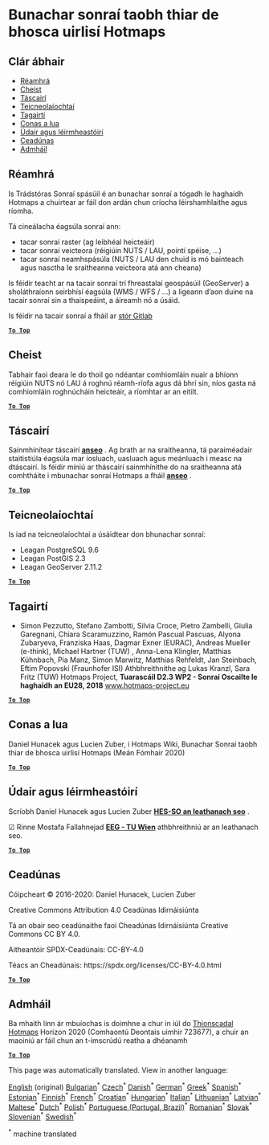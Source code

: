 <h1><a class="anchor" id="database-behind-the-hotmaps-toolbox" href="#database-behind-the-hotmaps-toolbox"><i class="fa fa-link"></i></a>Bunachar sonraí taobh thiar de bhosca uirlisí Hotmaps</h1><h2><a class="anchor" id="table-of-contents" href="#table-of-contents"><i class="fa fa-link"></i></a> Clár ábhair</h2><ul><li> <a href="#introduction">Réamhrá</a></li><li> <a href="#query">Cheist</a></li><li> <a href="#indicators">Táscairí</a></li><li> <a href="#technologies">Teicneolaíochtaí</a></li><li> <a href="#references">Tagairtí</a></li><li> <a href="#how-to-cite">Conas a lua</a></li><li> <a href="#authors-and-reviewers">Údair agus léirmheastóirí</a></li><li> <a href="#license">Ceadúnas</a></li><li> <a href="#acknowledgement">Admháil</a></li></ul><h2><a class="anchor" id="introduction" href="#introduction"><i class="fa fa-link"></i></a> Réamhrá</h2><p> Is Trádstóras Sonraí spásúil é an bunachar sonraí a tógadh le haghaidh Hotmaps a chuirtear ar fáil don ardán chun críocha léirshamhlaithe agus ríomha.</p><p> Tá cineálacha éagsúla sonraí ann:</p><ul><li> tacar sonraí raster (ag leibhéal heicteáir)</li><li> tacar sonraí veicteora (réigiúin NUTS / LAU, pointí spéise, ...)</li><li> tacar sonraí neamhspásúla (NUTS / LAU den chuid is mó bainteach agus nasctha le sraitheanna veicteora atá ann cheana)</li></ul><p> Is féidir teacht ar na tacair sonraí trí fhreastalaí geospásúil (GeoServer) a sholáthraíonn seirbhísí éagsúla (WMS / WFS / ...) a ligeann d’aon duine na tacair sonraí sin a thaispeáint, a áireamh nó a úsáid.</p><p> Is féidir na tacair sonraí a fháil ar <a href="https://gitlab.com/hotmaps">stór Gitlab</a></p><p> <a href="#table-of-contents"><strong><code>To Top</code></strong></a></p><h2><a class="anchor" id="query" href="#query"><i class="fa fa-link"></i></a> Cheist</h2><p> Tabhair faoi deara le do thoil go ndéantar comhiomláin nuair a bhíonn réigiúin NUTS nó LAU á roghnú réamh-ríofa agus dá bhrí sin, níos gasta ná comhiomláin roghnúcháin heicteáir, a ríomhtar ar an eitilt.</p><p> <a href="#table-of-contents"><strong><code>To Top</code></strong></a></p><h2><a class="anchor" id="indicators" href="#indicators"><i class="fa fa-link"></i></a> Táscairí</h2><p> Sainmhínítear táscairí <strong><a href="https://github.com/HotMaps/Hotmaps-toolbox-service/blob/develop/api/app/models/indicators.py">anseo</a></strong> . Ag brath ar na sraitheanna, tá paraiméadair staitistiúla éagsúla mar íosluach, uasluach agus meánluach i measc na dtáscairí. Is féidir míniú ar tháscairí sainmhínithe do na sraitheanna atá comhtháite i mbunachar sonraí Hotmaps a fháil <strong><a href="https://github.com/HotMaps/Hotmaps-toolbox-service/blob/develop/api/app/models/INDICATORS.md">anseo</a></strong> .</p><p> <a href="#table-of-contents"><strong><code>To Top</code></strong></a></p><h2><a class="anchor" id="technologies" href="#technologies"><i class="fa fa-link"></i></a> Teicneolaíochtaí</h2><p> Is iad na teicneolaíochtaí a úsáidtear don bhunachar sonraí:</p><ul><li> Leagan PostgreSQL 9.6</li><li> Leagan PostGIS 2.3</li><li> Leagan GeoServer 2.11.2</li></ul><p> <a href="#table-of-contents"><strong><code>To Top</code></strong></a></p><h2><a class="anchor" id="references" href="#references"><i class="fa fa-link"></i></a> Tagairtí</h2><ul><li> Simon Pezzutto, Stefano Zambotti, Silvia Croce, Pietro Zambelli, Giulia Garegnani, Chiara Scaramuzzino, Ramón Pascual Pascuas, Alyona Zubaryeva, Franziska Haas, Dagmar Exner (EURAC), Andreas Mueller (e-think), Michael Hartner (TUW) , Anna-Lena Klingler, Matthias Kühnbach, Pia Manz, Simon Marwitz, Matthias Rehfeldt, Jan Steinbach, Eftim Popovski (Fraunhofer ISI) Athbhreithnithe ag Lukas Kranzl, Sara Fritz (TUW) Hotmaps Project, <strong>Tuarascáil D2.3 WP2 - Sonraí Oscailte le haghaidh an EU28, 2018</strong> <a href="http://www.hotmaps-project.eu/wp-content/uploads/2018/05/D2.3-Hotmaps_FINAL-VERSION_for-upload.pdf">www.hotmaps-project.eu</a></li></ul><p> <a href="#table-of-contents"><strong><code>To Top</code></strong></a></p><h2><a class="anchor" id="how-to-cite" href="#how-to-cite"><i class="fa fa-link"></i></a> Conas a lua</h2><p> Daniel Hunacek agus Lucien Zuber, i Hotmaps Wiki, Bunachar Sonraí taobh thiar de bhosca uirlisí Hotmaps (Meán Fómhair 2020)</p><p> <a href="#table-of-contents"><strong><code>To Top</code></strong></a></p><h2><a class="anchor" id="authors-and-reviewers" href="#authors-and-reviewers"><i class="fa fa-link"></i></a> Údair agus léirmheastóirí</h2><p> Scríobh Daniel Hunacek agus Lucien Zuber <strong><a href="https://www.hevs.ch">HES-SO an leathanach seo</a></strong> .</p><p> ☑ Rinne Mostafa Fallahnejad <strong><a href="https://eeg.tuwien.ac.at/">EEG - TU Wien</a></strong> athbhreithniú ar an leathanach seo.</p><p> <a href="#table-of-contents"><strong><code>To Top</code></strong></a></p><h2><a class="anchor" id="license" href="#license"><i class="fa fa-link"></i></a> Ceadúnas</h2><p> Cóipcheart © 2016-2020: Daniel Hunacek, Lucien Zuber</p><p> Creative Commons Attribution 4.0 Ceadúnas Idirnáisiúnta</p><p> Tá an obair seo ceadúnaithe faoi Cheadúnas Idirnáisiúnta Creative Commons CC BY 4.0.</p><p> Aitheantóir SPDX-Ceadúnais: CC-BY-4.0</p><p> Téacs an Cheadúnais: https://spdx.org/licenses/CC-BY-4.0.html</p><p> <a href="#table-of-contents"><strong><code>To Top</code></strong></a></p><h2><a class="anchor" id="acknowledgement" href="#acknowledgement"><i class="fa fa-link"></i></a> Admháil</h2><p> Ba mhaith linn ár mbuíochas is doimhne a chur in iúl do <a href="https://www.hotmaps-project.eu">Thionscadal Hotmaps</a> Horizon 2020 (Comhaontú Deontais uimhir 723677), a chuir an maoiniú ar fáil chun an t-imscrúdú reatha a dhéanamh</p><p> <a href="#table-of-contents"><strong><code>To Top</code></strong></a></p>
<!--- THIS IS A SUPER UNIQUE IDENTIFIER -->

This page was automatically translated. View in another language:

[English](../en/Database-behind-the-Hotmaps-toolbox) (original) [Bulgarian](../bg/Database-behind-the-Hotmaps-toolbox)<sup>\*</sup> [Czech](../cs/Database-behind-the-Hotmaps-toolbox)<sup>\*</sup> [Danish](../da/Database-behind-the-Hotmaps-toolbox)<sup>\*</sup> [German](../de/Database-behind-the-Hotmaps-toolbox)<sup>\*</sup> [Greek](../el/Database-behind-the-Hotmaps-toolbox)<sup>\*</sup> [Spanish](../es/Database-behind-the-Hotmaps-toolbox)<sup>\*</sup> [Estonian](../et/Database-behind-the-Hotmaps-toolbox)<sup>\*</sup> [Finnish](../fi/Database-behind-the-Hotmaps-toolbox)<sup>\*</sup> [French](../fr/Database-behind-the-Hotmaps-toolbox)<sup>\*</sup>  [Croatian](../hr/Database-behind-the-Hotmaps-toolbox)<sup>\*</sup> [Hungarian](../hu/Database-behind-the-Hotmaps-toolbox)<sup>\*</sup> [Italian](../it/Database-behind-the-Hotmaps-toolbox)<sup>\*</sup> [Lithuanian](../lt/Database-behind-the-Hotmaps-toolbox)<sup>\*</sup> [Latvian](../lv/Database-behind-the-Hotmaps-toolbox)<sup>\*</sup> [Maltese](../mt/Database-behind-the-Hotmaps-toolbox)<sup>\*</sup> [Dutch](../nl/Database-behind-the-Hotmaps-toolbox)<sup>\*</sup> [Polish](../pl/Database-behind-the-Hotmaps-toolbox)<sup>\*</sup> [Portuguese (Portugal, Brazil)](../pt/Database-behind-the-Hotmaps-toolbox)<sup>\*</sup> [Romanian](../ro/Database-behind-the-Hotmaps-toolbox)<sup>\*</sup> [Slovak](../sk/Database-behind-the-Hotmaps-toolbox)<sup>\*</sup> [Slovenian](../sl/Database-behind-the-Hotmaps-toolbox)<sup>\*</sup> [Swedish](../sv/Database-behind-the-Hotmaps-toolbox)<sup>\*</sup> 

<sup>\*</sup> machine translated
